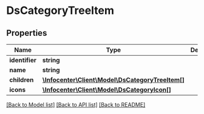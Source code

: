 # DsCategoryTreeItem

## Properties
Name | Type | Description | Notes
------------ | ------------- | ------------- | -------------
**identifier** | **string** |  | [optional] 
**name** | **string** |  | [optional] 
**children** | [**\Infocenter\Client\Model\DsCategoryTreeItem[]**](DsCategoryTreeItem.md) |  | [optional] 
**icons** | [**\Infocenter\Client\Model\DsCategoryIcon[]**](DsCategoryIcon.md) |  | [optional] 

[[Back to Model list]](../../README.md#documentation-for-models) [[Back to API list]](../../README.md#documentation-for-api-endpoints) [[Back to README]](../../README.md)

